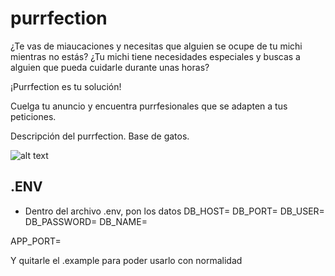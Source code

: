 # purrfection

¿Te vas de miaucaciones y necesitas que alguien se ocupe de tu michi mientras no estás? ¿Tu michi tiene necesidades especiales y buscas a alguien que pueda cuidarle durante unas horas?

¡Purrfection es tu solución!

Cuelga tu anuncio y encuentra purrfesionales que se adapten a tus peticiones.



Descripción del purrfection. Base de gatos.

![alt text](https://i.imgflip.com/3u04h5.jpg?a484368)


## .ENV
- Dentro del archivo .env, pon los datos
DB_HOST=
DB_PORT=
DB_USER=
DB_PASSWORD=
DB_NAME=

APP_PORT=

Y quitarle el .example para poder usarlo con normalidad